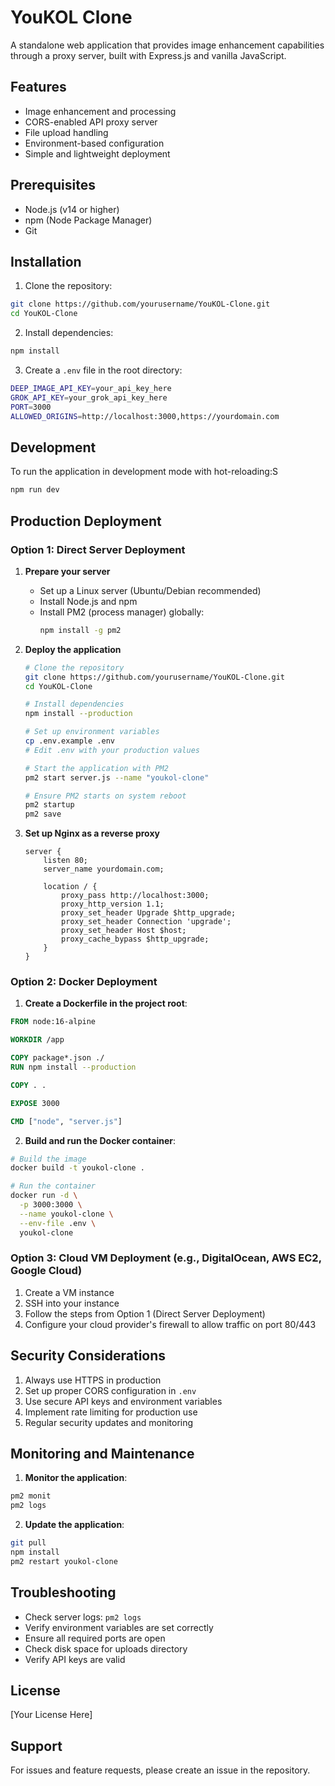 # YouKOL Clone

A standalone web application that provides image enhancement capabilities through a proxy server, built with Express.js and vanilla JavaScript.

## Features

- Image enhancement and processing
- CORS-enabled API proxy server
- File upload handling
- Environment-based configuration
- Simple and lightweight deployment

## Prerequisites

- Node.js (v14 or higher)
- npm (Node Package Manager)
- Git

## Installation

1. Clone the repository:
```bash
git clone https://github.com/yourusername/YouKOL-Clone.git
cd YouKOL-Clone
```

2. Install dependencies:
```bash
npm install
```

3. Create a `.env` file in the root directory:
```bash
DEEP_IMAGE_API_KEY=your_api_key_here
GROK_API_KEY=your_grok_api_key_here
PORT=3000
ALLOWED_ORIGINS=http://localhost:3000,https://yourdomain.com
```

## Development

To run the application in development mode with hot-reloading:S

```bash
npm run dev
```

## Production Deployment

### Option 1: Direct Server Deployment

1. **Prepare your server**
   - Set up a Linux server (Ubuntu/Debian recommended)
   - Install Node.js and npm
   - Install PM2 (process manager) globally:
     ```bash
     npm install -g pm2
     ```

2. **Deploy the application**
   ```bash
   # Clone the repository
   git clone https://github.com/yourusername/YouKOL-Clone.git
   cd YouKOL-Clone

   # Install dependencies
   npm install --production

   # Set up environment variables
   cp .env.example .env
   # Edit .env with your production values

   # Start the application with PM2
   pm2 start server.js --name "youkol-clone"
   
   # Ensure PM2 starts on system reboot
   pm2 startup
   pm2 save
   ```

3. **Set up Nginx as a reverse proxy**
   ```nginx
   server {
       listen 80;
       server_name yourdomain.com;

       location / {
           proxy_pass http://localhost:3000;
           proxy_http_version 1.1;
           proxy_set_header Upgrade $http_upgrade;
           proxy_set_header Connection 'upgrade';
           proxy_set_header Host $host;
           proxy_cache_bypass $http_upgrade;
       }
   }
   ```

### Option 2: Docker Deployment

1. **Create a Dockerfile in the project root**:
```dockerfile
FROM node:16-alpine

WORKDIR /app

COPY package*.json ./
RUN npm install --production

COPY . .

EXPOSE 3000

CMD ["node", "server.js"]
```

2. **Build and run the Docker container**:
```bash
# Build the image
docker build -t youkol-clone .

# Run the container
docker run -d \
  -p 3000:3000 \
  --name youkol-clone \
  --env-file .env \
  youkol-clone
```

### Option 3: Cloud VM Deployment (e.g., DigitalOcean, AWS EC2, Google Cloud)

1. Create a VM instance
2. SSH into your instance
3. Follow the steps from Option 1 (Direct Server Deployment)
4. Configure your cloud provider's firewall to allow traffic on port 80/443

## Security Considerations

1. Always use HTTPS in production
2. Set up proper CORS configuration in `.env`
3. Use secure API keys and environment variables
4. Implement rate limiting for production use
5. Regular security updates and monitoring

## Monitoring and Maintenance

1. **Monitor the application**:
```bash
pm2 monit
pm2 logs
```

2. **Update the application**:
```bash
git pull
npm install
pm2 restart youkol-clone
```

## Troubleshooting

- Check server logs: `pm2 logs`
- Verify environment variables are set correctly
- Ensure all required ports are open
- Check disk space for uploads directory
- Verify API keys are valid

## License

[Your License Here]

## Support

For issues and feature requests, please create an issue in the repository. 